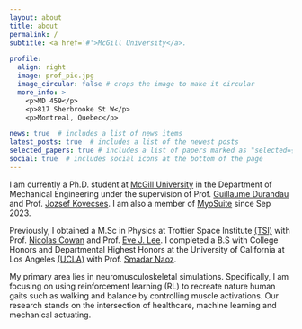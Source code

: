 ```yaml
---
layout: about
title: about
permalink: /
subtitle: <a href='#'>McGill University</a>.

profile:
  align: right
  image: prof_pic.jpg
  image_circular: false # crops the image to make it circular
  more_info: >
    <p>MD 459</p>
    <p>817 Sherbrooke St W</p>
    <p>Montreal, Quebec</p>

news: true  # includes a list of news items
latest_posts: true  # includes a list of the newest posts
selected_papers: true # includes a list of papers marked as "selected={true}"
social: true  # includes social icons at the bottom of the page
---
```


I am currently a Ph.D. student at [McGill University](https://www.mcgill.ca/) in the Department of Mechanical Engineering under the supervision of Prof. [Guillaume Durandau](https://www.mcgill.ca/mecheng/guillaume-durandau) and Prof. [Jozsef Kovecses](https://www.mcgill.ca/mecheng/jozsef-kovecses). I am also a member of [MyoSuite](https://sites.google.com/view/myosuite) since Sep 2023.

Previously, I obtained a M.Sc in Physics at Trottier Space Institute [(TSI)](https://tsi.mcgill.ca/) with Prof. [Nicolas Cowan](https://www.physics.mcgill.ca/~cowan/) and Prof. [Eve J. Lee](https://www.physics.mcgill.ca/~evelee/). I completed a B.S with College Honors and Departmental Highest Honors at the University of California at Los Angeles [(UCLA)](https://www.ucla.edu/) with Prof. [Smadar Naoz](https://www.astro.ucla.edu/~snaoz/).

My primary area lies in neuromusculoskeletal simulations. Specifically, I am focusing on using reinforcement learning (RL) to recreate nature human gaits such as walking and balance by controlling muscle activations. Our research stands on the intersection of healthcare, machine learning and mechanical actuating.
